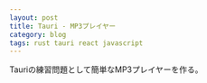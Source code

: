 ```yaml
---
layout: post
title: Tauri - MP3プレイヤー
category: blog
tags: rust tauri react javascript
---
```


Tauriの練習問題として簡単なMP3プレイヤーを作る。